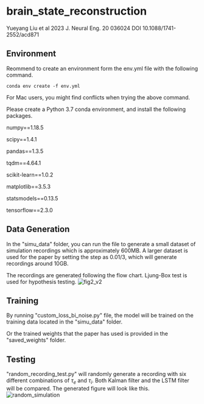 # brain_state_reconstruction

Yueyang Liu et al 2023 J. Neural Eng. 20 036024
DOI 10.1088/1741-2552/acd871

## Environment
Reommend to create an environment form the env.yml file with the following command.

```
conda env create -f env.yml
```

For Mac users, you might find conflicts when trying the above command.


Please create a Python 3.7 conda environment, and install the following packages.

numpy==1.18.5

scipy==1.4.1

pandas==1.3.5

tqdm==4.64.1

scikit-learn==1.0.2

matplotlib==3.5.3

statsmodels==0.13.5

tensorflow==2.3.0

## Data Generation
In the "simu_data" folder, you can run the file to generate a small dataset of simulation recordings which is approximately 600MB. A larger dataset is used for the paper by setting the step as 0.01/3, which will generate recordings around 10GB.

The recordings are generated following the flow chart. Ljung-Box test is used for hypothesis testing.
![fig2_v2](https://user-images.githubusercontent.com/54312398/208929960-237fdfc5-af98-4744-a924-4a972c87fac0.png)


## Training
By running "custom_loss_bi_noise.py" file, the model will be trained on the training data located in the "simu_data" folder.

Or the trained weights that the paper has used is provided in the "saved_weights" folder.


## Testing
"random_recording_test.py" will randomly generate a recording with six different combinations of $\tau_e$ and $\tau_i$. Both Kalman filter and the LSTM filter will be compared. The generated figure will look like this.
![random_simulation](https://user-images.githubusercontent.com/54312398/207226657-ba39db0e-b0f0-4dcd-b2f9-034dd2c82688.jpg)
